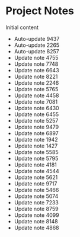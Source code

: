 # Project Notes

Initial content
- Auto-update 9437
- Auto-update 2265
- Auto-update 8257
- Update note 4755
- Update note 7748
- Update note 6643
- Update note 8221
- Update note 2246
- Update note 5765
- Update note 4458
- Update note 7081
- Update note 6430
- Update note 6455
- Update note 5257
- Update note 9479
- Update note 6897
- Update note 1942
- Update note 1427
- Update note 5585
- Update note 5795
- Update note 4181
- Update note 4544
- Update note 5621
- Update note 9717
- Update note 5466
- Update note 5074
- Update note 7233
- Update note 8759
- Update note 4099
- Update note 8148
- Update note 4868

